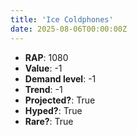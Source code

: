 ```yaml
---
title: 'Ice Coldphones'
date: 2025-08-06T00:00:00Z
---
```

- **RAP**: 1080
- **Value**: -1
- **Demand level**: -1
- **Trend**: -1
- **Projected?**: True
- **Hyped?**: True
- **Rare?**: True
